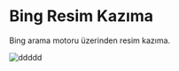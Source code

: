 # Bing Resim Kazıma

Bing arama motoru üzerinden resim kazıma.

![ddddd](https://github.com/AnlasEkonomi/BingResimKazima/assets/173607120/0e539e15-2ad2-4d80-a319-bfd257a9505d)

